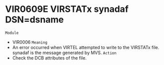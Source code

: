 # VIR0609E VIRSTATx synadaf DSN=dsname
`Module`
- VIR0006
`Meaning`
- An error occurred when VIRTEL attempted to write to the VIRSTATx file. synadaf is the message generated by MVS.
`Action`
- Check the DCB attributes of the file.
